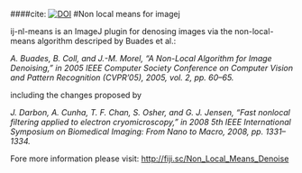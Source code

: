 ####cite: [![DOI](https://zenodo.org/badge/18649/thorstenwagner/ij-nl-means.svg)](https://zenodo.org/badge/latestdoi/18649/thorstenwagner/ij-nl-means)
#Non local means for imagej

ij-nl-means is an ImageJ plugin for denosing images via the non-local-means algorithm descriped by Buades et al.: 

*A. Buades, B. Coll, and J.-M. Morel, “A Non-Local Algorithm for Image Denoising,” in 2005 IEEE Computer Society Conference on Computer Vision and Pattern Recognition (CVPR’05), 2005, vol. 2, pp. 60–65.*

including the changes proposed by 

*J. Darbon, A. Cunha, T. F. Chan, S. Osher, and G. J. Jensen, “Fast nonlocal filtering applied to electron cryomicroscopy,” in 2008 5th IEEE International Symposium on Biomedical Imaging: From Nano to Macro, 2008, pp. 1331–1334.*

Fore more information please visit:
http://fiji.sc/Non_Local_Means_Denoise


